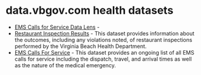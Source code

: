 # data.vbgov.com health datasets
* [EMS Calls for Service Data Lens](https://data.vbgov.com/view/ft4k-2h4u) - 
* [Restaurant Inspection Results](https://data.vbgov.com/d/sdxv-766x) - This dataset provides information about the outcomes, including any violations noted, of restaurant inspections performed by the Virginia Beach Health Department.
* [EMS Calls For Service](https://data.vbgov.com/d/2wub-c2dx) - This dataset provides an ongoing list of all EMS calls for service including the dispatch, travel, and arrival times as well as the nature of the medical emergency.
